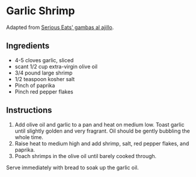 # Garlic Shrimp

Adapted from [Serious Eats' gambas al ajillo](http://www.seriouseats.com/recipes/2014/03/spanish-style-garlic-shrimp-gambas-al-ajillo-recipe.html).

## Ingredients

- 4-5 cloves garlic, sliced
- scant 1/2 cup extra-virgin olive oil
- 3/4 pound large shrimp
- 1/2 teaspoon kosher salt
- Pinch of paprika
- Pinch red pepper flakes

## Instructions

1. Add olive oil and garlic to a pan and heat on medium low. Toast garlic until slightly golden and very fragrant. Oil should be gently bubbling the whole time.
2. Raise heat to medium high and add shrimp, salt, red pepper flakes, and paprika. 
3. Poach shrimps in the olive oil until barely cooked through.

Serve immediately with bread to soak up the garlic oil.

